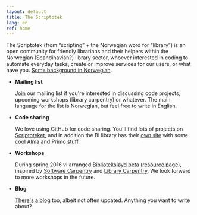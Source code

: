 ```yaml
---
layout: default
title: The Scriptotek
lang: en
ref: home
---
```


The Scriptotek (from “scripting” + the Norwegian word for “library”) is an open
community for friendly librarians and their helpers within the Norwegian (Scandinavian?)
library sector, whoever interested in coding to automate everyday tasks,
create or improve services for our users, or what have you.
[Some background in Norwegian](https://www.ub.uio.no/om/organisasjon/prosjekter/scriptotek/).

- **Mailing list**

  [Join](https://sympa.uio.no/ub.uio.no/subscribe/scriptotek) our mailing list
  if you're interested in discussing code projects, upcoming workshops
  (library carpentry) or whatever. The main language for the list is Norwegian, but feel free
  to write in English.

- **Code sharing**

  We love using GitHub for code sharing. You'll find lots of projects on
  [Scriptoteket](https://github.com/scriptotek/), and in addition the BI library
  has their [own site](https://github.com/bisentralen/) with some cool
  Alma and Primo stuff.

- **Workshops**

  During spring 2016 vi arranged [Biblioteksløyd
  beta](https://scriptotek.github.io/2016-03-17-BS/) ([resource page](https://scriptotek.github.io/2016-03-17-BS/slides/)), inspired by
  [Software Carpentry](http://software-carpentry.org/) and [Library
  Carpentry](https://librarycarpentry.github.io/). We look forward to more
  workshops in the future.

- **Blog**

  [There's a blog](/blog/) too, albeit not often updated. Anything you want to write about?

